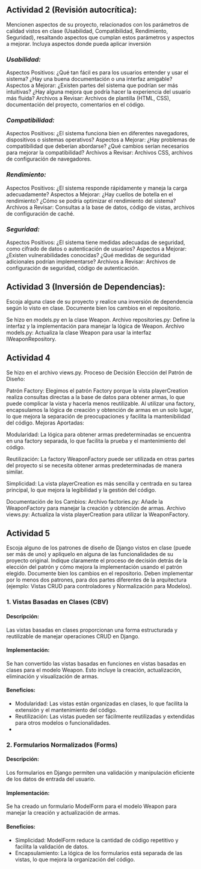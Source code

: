 ## Actividad 2 (Revisión autocrítica):
Mencionen aspectos de su proyecto, relacionados con los parámetros de calidad vistos en clase (Usabilidad, Compatibilidad, Rendimiento, Seguridad), resaltando aspectos que cumplan estos parámetros y aspectos a mejorar. Incluya aspectos donde pueda aplicar inversión

### _Usabilidad:_
Aspectos Positivos: ¿Qué tan fácil es para los usuarios entender y usar el sistema? ¿Hay una buena documentación o una interfaz amigable? Aspectos a Mejorar: ¿Existen partes del sistema que podrían ser más intuitivas? ¿Hay alguna mejora que podría hacer la experiencia del usuario más fluida? Archivos a Revisar: Archivos de plantilla (HTML, CSS), documentación del proyecto, comentarios en el código.

### _Compatibilidad:_
Aspectos Positivos: ¿El sistema funciona bien en diferentes navegadores, dispositivos o sistemas operativos? Aspectos a Mejorar: ¿Hay problemas de compatibilidad que deberían abordarse? ¿Qué cambios serían necesarios para mejorar la compatibilidad? Archivos a Revisar: Archivos CSS, archivos de configuración de navegadores.

### _Rendimiento:_
Aspectos Positivos: ¿El sistema responde rápidamente y maneja la carga adecuadamente? Aspectos a Mejorar: ¿Hay cuellos de botella en el rendimiento? ¿Cómo se podría optimizar el rendimiento del sistema? Archivos a Revisar: Consultas a la base de datos, código de vistas, archivos de configuración de caché.

### _Seguridad:_
Aspectos Positivos: ¿El sistema tiene medidas adecuadas de seguridad, como cifrado de datos o autenticación de usuarios? Aspectos a Mejorar: ¿Existen vulnerabilidades conocidas? ¿Qué medidas de seguridad adicionales podrían implementarse? Archivos a Revisar: Archivos de configuración de seguridad, código de autenticación.

## Actividad 3 (Inversión de Dependencias):
Escoja alguna clase de su proyecto y realice una inversión de dependencia según lo visto en clase. Documente bien los cambios en el repositorio.

Se hizo en models.py en la clase Weapon.
Archivo repositories.py: Define la interfaz y la implementación para manejar la lógica de Weapon.
Archivo models.py: Actualiza la clase Weapon para usar la interfaz IWeaponRepository.

## Actividad 4
Se hizo en el archivo views.py. Proceso de Decisión Elección del Patrón de Diseño:

Patrón Factory: Elegimos el patrón Factory porque la vista playerCreation realiza consultas directas a la base de datos para obtener armas, lo que puede complicar la vista y hacerla menos reutilizable. Al utilizar una factory, encapsulamos la lógica de creación y obtención de armas en un solo lugar, lo que mejora la separación de preocupaciones y facilita la mantenibilidad del código. Mejoras Aportadas:

Modularidad:
La lógica para obtener armas predeterminadas se encuentra en una factory separada, lo que facilita la prueba y el mantenimiento del código.

Reutilización:
La factory WeaponFactory puede ser utilizada en otras partes del proyecto si se necesita obtener armas predeterminadas de manera similar.

Simplicidad:
La vista playerCreation es más sencilla y centrada en su tarea principal, lo que mejora la legibilidad y la gestión del código.

Documentación de los Cambios:
Archivo factories.py: Añade la WeaponFactory para manejar la creación y obtención de armas.
Archivo views.py: Actualiza la vista playerCreation para utilizar la WeaponFactory.

## Actividad 5
 Escoja alguno de los patrones de diseño 
de Django vistos en clase (puede ser más de uno) y aplíquelo en alguna de las funcionalidades 
de su proyecto original. Indique claramente el proceso de decisión detrás de la elección del 
patrón y cómo mejora la implementación usando el patrón elegido. Documente bien los 
cambios en el repositorio. Deben implementar por lo menos dos patrones, para dos partes 
diferentes de la arquitectura (ejemplo: Vistas CRUD para controladores y Normalización para 
Modelos). 

### 1. Vistas Basadas en Clases (CBV)
#### Descripción:
Las vistas basadas en clases proporcionan una forma estructurada y reutilizable de manejar operaciones CRUD en Django.

#### Implementación: 
Se han convertido las vistas basadas en funciones en vistas basadas en clases para el modelo Weapon. Esto incluye la creación, actualización, eliminación y visualización de armas.

#### Beneficios:
* Modularidad: Las vistas están organizadas en clases, lo que facilita la extensión y el mantenimiento del código.
* Reutilización: Las vistas pueden ser fácilmente reutilizadas y extendidas para otros modelos o funcionalidades.
* 
### 2. Formularios Normalizados (Forms)
#### Descripción: 
Los formularios en Django permiten una validación y manipulación eficiente de los datos de entrada del usuario.

#### Implementación: 
Se ha creado un formulario ModelForm para el modelo Weapon para manejar la creación y actualización de armas.

#### Beneficios:
* Simplicidad: ModelForm reduce la cantidad de código repetitivo y facilita la validación de datos.
* Encapsulamiento: La lógica de los formularios está separada de las vistas, lo que mejora la organización del código.
